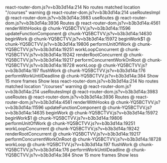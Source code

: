 react-router-dom.js?v=b3b3d14a:214 No routes matched location "/courses" 
warning @ react-router-dom.js?v=b3b3d14a:214
useRoutesImpl @ react-router-dom.js?v=b3b3d14a:3983
useRoutes @ react-router-dom.js?v=b3b3d14a:3936
Routes @ react-router-dom.js?v=b3b3d14a:4561
renderWithHooks @ chunk-YQ5BCTVV.js?v=b3b3d14a:11596
updateFunctionComponent @ chunk-YQ5BCTVV.js?v=b3b3d14a:14630
beginWork @ chunk-YQ5BCTVV.js?v=b3b3d14a:15972
beginWork$1 @ chunk-YQ5BCTVV.js?v=b3b3d14a:19806
performUnitOfWork @ chunk-YQ5BCTVV.js?v=b3b3d14a:19251
workLoopConcurrent @ chunk-YQ5BCTVV.js?v=b3b3d14a:19242
renderRootConcurrent @ chunk-YQ5BCTVV.js?v=b3b3d14a:19217
performConcurrentWorkOnRoot @ chunk-YQ5BCTVV.js?v=b3b3d14a:18728
workLoop @ chunk-YQ5BCTVV.js?v=b3b3d14a:197
flushWork @ chunk-YQ5BCTVV.js?v=b3b3d14a:176
performWorkUntilDeadline @ chunk-YQ5BCTVV.js?v=b3b3d14a:384
Show 15 more frames
Show less
react-router-dom.js?v=b3b3d14a:214 No routes matched location "/courses" 
warning @ react-router-dom.js?v=b3b3d14a:214
useRoutesImpl @ react-router-dom.js?v=b3b3d14a:3983
useRoutes @ react-router-dom.js?v=b3b3d14a:3936
Routes @ react-router-dom.js?v=b3b3d14a:4561
renderWithHooks @ chunk-YQ5BCTVV.js?v=b3b3d14a:11596
updateFunctionComponent @ chunk-YQ5BCTVV.js?v=b3b3d14a:14635
beginWork @ chunk-YQ5BCTVV.js?v=b3b3d14a:15972
beginWork$1 @ chunk-YQ5BCTVV.js?v=b3b3d14a:19806
performUnitOfWork @ chunk-YQ5BCTVV.js?v=b3b3d14a:19251
workLoopConcurrent @ chunk-YQ5BCTVV.js?v=b3b3d14a:19242
renderRootConcurrent @ chunk-YQ5BCTVV.js?v=b3b3d14a:19217
performConcurrentWorkOnRoot @ chunk-YQ5BCTVV.js?v=b3b3d14a:18728
workLoop @ chunk-YQ5BCTVV.js?v=b3b3d14a:197
flushWork @ chunk-YQ5BCTVV.js?v=b3b3d14a:176
performWorkUntilDeadline @ chunk-YQ5BCTVV.js?v=b3b3d14a:384
Show 15 more frames
Show less